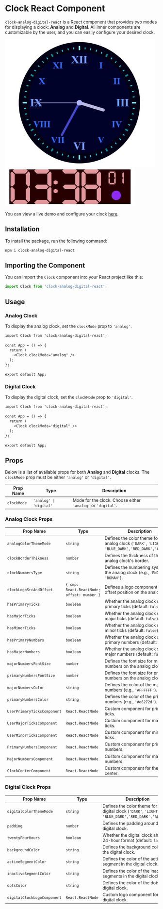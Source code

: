 
# Clock React Component

`clock-analog-digital-react` is a React component that provides two modes for displaying a clock: **Analog** and **Digital**. All inner components are customizable by the user, and you can easily configure your desired clock.

![Analog Mode](./public/analog-d-b.jpg)
![Digital Mode](./public/digital-d-r.jpg)

You can view a live demo and configure your clock [here](https://react-clock-analog-digital-demo.vercel.app).

## Installation

To install the package, run the following command:

```bash
npm i clock-analog-digital-react
```

## Importing the Component

You can import the `Clock` component into your React project like this:

```typescript
import Clock from 'clock-analog-digital-react';
```

## Usage

### Analog Clock

To display the analog clock, set the `clockMode` prop to `'analog'`.

```tsx
import Clock from 'clock-analog-digital-react';

const App = () => {
  return (
    <Clock clockMode="analog" />
  );
};

export default App;
```

### Digital Clock

To display the digital clock, set the `clockMode` prop to `'digital'`.

```tsx
import Clock from 'clock-analog-digital-react';

const App = () => {
  return (
    <Clock clockMode="digital" />
  );
};

export default App;
```

## Props

Below is a list of available props for both **Analog** and **Digital** clocks. The `clockMode` prop must be either `'analog'` or `'digital'`.

| Prop Name                     | Type                                      | Description                                                                 |
|-------------------------------|-------------------------------------------|-----------------------------------------------------------------------------|
| `clockMode`                    | `'analog' \| 'digital'`                  | Mode for the clock. Choose either `'analog'` or `'digital'`.                |

### Analog Clock Props

| Prop Name                     | Type                                      | Description                                                                 |
|-------------------------------|-------------------------------------------|-----------------------------------------------------------------------------|
| `analogColorThemeMode`         | `string`                                  | Defines the color theme for the analog clock (`'DARK'`, `'LIGHT', 'BLUE_DARK','RED_DARK','AUTUMN'`).|
| `clockBorderThikness`          | `number`                                  | Defines the thickness of the analog clock's border.                         |
| `clockNumbersType`             | `string`                                  | Defines the numbering system for the analog clock (e.g., `'ENGLISH'`, `'ROMAN'`). |
| `clockLogoSrcAndOffset`        | `{ cmp: React.ReactNode; offset: number }` | Defines a logo component and its offset position on the analog clock.        |
| `hasPrimaryTicks`              | `boolean`                                 | Whether the analog clock shows primary ticks (default: `false`).             |
| `hasMajorTicks`                | `boolean`                                 | Whether the analog clock shows major ticks (default: `false`).               |
| `hasMinorTicks`                | `boolean`                                 | Whether the analog clock shows minor ticks (default: `false`).               |
| `hasPrimaryNumbers`            | `boolean`                                 | Whether the analog clock shows primary numbers (default: `false`).           |
| `hasMajorNumbers`              | `boolean`                                 | Whether the analog clock shows major numbers (default: `false`).             |
| `majorNumbersFontSize`         | `number`                                  | Defines the font size for major numbers on the analog clock.                 |
| `primaryNumbersFontSize`       | `number`                                  | Defines the font size for primary numbers on the analog clock.               |
| `majorNumbersColor`            | `string`                                  | Defines the color of the major numbers (e.g., `'#FFFFFF'`).                  |
| `primaryNumbersColor`          | `string`                                  | Defines the color of the primary numbers (e.g., `'#e6272d'`).                |
| `UserPrimaryTicksComponent`    | `React.ReactNode`                         | Custom component for primary ticks.                                          |
| `UserMajorTicksComponent`      | `React.ReactNode`                         | Custom component for major ticks.                                            |
| `UserMinorTicksComponent`      | `React.ReactNode`                         | Custom component for minor ticks.                                            |
| `PrimaryNumbersComponent`      | `React.ReactNode`                         | Custom component for primary numbers.                                        |
| `MajorNumbersComponent`        | `React.ReactNode`                         | Custom component for major numbers.                                          |
| `ClockCenterComponent`         | `React.ReactNode`                         | Custom component for the clock center.                                       |

### Digital Clock Props

| Prop Name                     | Type                                      | Description                                                                 |
|-------------------------------|-------------------------------------------|-----------------------------------------------------------------------------|
| `digitalColorThemeMode`        | `string`                                  | Defines the color theme for the digital clock (`'DARK'`, `'LIGHT', 'BLUE_DARK','RED_DARK','AUTUMN'`).|
| `padding`                      | `number`                                  | Defines the padding around the digital clock.                               |
| `twentyFourHours`              | `boolean`                                 | Whether the digital clock shows in 24-hour format (default: `false`).        |
| `backgroundColor`              | `string`                                  | Defines the background color of the digital clock.                          |
| `activeSegmentColor`           | `string`                                  | Defines the color of the active segment in the digital clock.                |
| `inactiveSegmentColor`         | `string`                                  | Defines the color of the inactive segments in the digital clock.             |
| `dotsColor`                    | `string`                                  | Defines the color of the dots in the digital clock.                          |
| `digitalClockLogoComponent`    | `React.ReactNode`                         | Custom logo component for the digital clock.                                |


